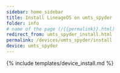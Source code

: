 ```yaml
---
sidebar: home_sidebar
title: Install LineageOS on umts_spyder
folder: info
# name of the page (/{{permalink}}.html)
redirect_from: umts_spyder_install.html
permalink: /devices/umts_spyder/install
device: umts_spyder
---
```

{% include templates/device_install.md %}

